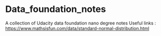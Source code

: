 # Data_foundation_notes
A collection of Udacity data foundation nano degree notes 
Useful links :
https://www.mathsisfun.com/data/standard-normal-distribution.html 
